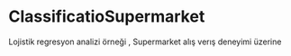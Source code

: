 # ClassificatioSupermarket
Lojistik regresyon analizi örneği , Supermarket alış verış deneyimi üzerine
